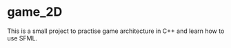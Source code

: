 # game_2D

This is a small project to practise game architecture in C++ and learn how to use SFML.


